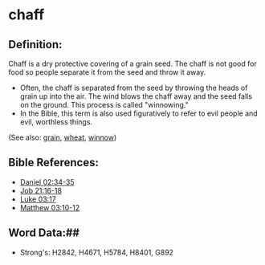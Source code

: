 # chaff #

## Definition: ##

Chaff is a dry protective covering of a grain seed. The chaff is not good for food so people separate it from the seed and throw it away.

* Often, the chaff is separated from the seed by throwing the heads of grain up into the air. The wind blows the chaff away and the seed falls on the ground. This process is called "winnowing."
* In the Bible, this term is also used figuratively to refer to evil people and evil, worthless things.

(See also: [grain](../other/grain.md), [wheat](../other/wheat.md), [winnow](../other/winnow.md))

## Bible References: ##

* [Daniel 02:34-35](rc://en/tn/help/dan/02/34)
* [Job 21:16-18](rc://en/tn/help/job/21/16)
* [Luke 03:17](rc://en/tn/help/luk/03/17)
* [Matthew 03:10-12](rc://en/tn/help/mat/03/10)

## Word Data:##

* Strong's: H2842, H4671, H5784, H8401, G892

